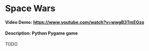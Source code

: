 # Space Wars
#### Video Demo:  https://www.youtube.com/watch?v=wwgB3TmEGzo
#### Description: Python Pygame game
TODO
